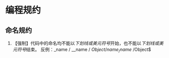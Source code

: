 # 编程规约

## 命名规约
1. 【强制】代码中的命名均不能以*下划线或美元符号*开始，也不能以*下划线或美元符号*结束。
反例：_name / __name / $Object / name_ /name$ /Object$
